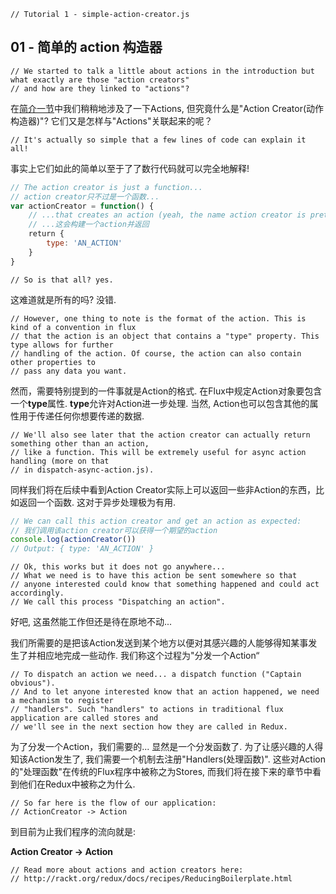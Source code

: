 ```
// Tutorial 1 - simple-action-creator.js
```

## 01 - 简单的 action 构造器

```
// We started to talk a little about actions in the introduction but what exactly are those "action creators"
// and how are they linked to "actions"?
```
在[简介一节](/00_简介.md)中我们稍稍地涉及了一下Actions, 但究竟什么是"Action Creator(动作构造器)"? 它们又是怎样与"Actions"关联起来的呢？

```
// It's actually so simple that a few lines of code can explain it all!
```
事实上它们如此的简单以至于了了数行代码就可以完全地解释!

```js
// The action creator is just a function...
// action creator只不过是一个函数...
var actionCreator = function() {
    // ...that creates an action (yeah, the name action creator is pretty obvious now) and returns it
    // ...这会构建一个action并返回
    return {
        type: 'AN_ACTION'
    }
}
```
```
// So is that all? yes.
```

这难道就是所有的吗? 没错.

```
// However, one thing to note is the format of the action. This is kind of a convention in flux
// that the action is an object that contains a "type" property. This type allows for further
// handling of the action. Of course, the action can also contain other properties to
// pass any data you want.
```

然而，需要特别提到的一件事就是Action的格式. 在Flux中规定Action对象要包含一个**type**属性. **type**允许对Action进一步处理. 当然, Action也可以包含其他的属性用于传递任何你想要传递的数据.

```
// We'll also see later that the action creator can actually return something other than an action,
// like a function. This will be extremely useful for async action handling (more on that
// in dispatch-async-action.js).
```

同样我们将在后续中看到Action Creator实际上可以返回一些非Action的东西，比如返回一个函数. 这对于异步处理极为有用.

```js
// We can call this action creator and get an action as expected:
// 我们调用该action creator可以获得一个期望的action
console.log(actionCreator())
// Output: { type: 'AN_ACTION' }
```

```
// Ok, this works but it does not go anywhere...
// What we need is to have this action be sent somewhere so that
// anyone interested could know that something happened and could act accordingly.
// We call this process "Dispatching an action".
```

好吧, 这虽然能工作但还是待在原地不动...

我们所需要的是把该Action发送到某个地方以便对其感兴趣的人能够得知某事发生了并相应地完成一些动作. 我们称这个过程为"分发一个Action“

```
// To dispatch an action we need... a dispatch function ("Captain obvious").
// And to let anyone interested know that an action happened, we need a mechanism to register
// "handlers". Such "handlers" to actions in traditional flux application are called stores and
// we'll see in the next section how they are called in Redux.
```

为了分发一个Action，我们需要的... 显然是一个分发函数了. 为了让感兴趣的人得知该Action发生了, 我们需要一个机制去注册"Handlers(处理函数)". 这些对Action的"处理函数"在传统的Flux程序中被称之为Stores, 而我们将在接下来的章节中看到他们在Redux中被称之为什么.

```
// So far here is the flow of our application:
// ActionCreator -> Action
```
到目前为止我们程序的流向就是:

**Action Creator -> Action**


```
// Read more about actions and action creators here:
// http://rackt.org/redux/docs/recipes/ReducingBoilerplate.html
```


